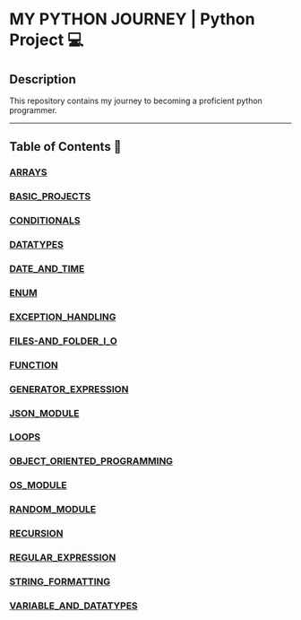 # MY PYTHON JOURNEY | Python Project :computer:

## Description
This repository contains my journey to becoming a proficient python programmer.

---
## Table of Contents :open_file_folder:

### [ARRAYS](ARRAYS)

### [BASIC_PROJECTS](BASIC_PROJECTS)

### [CONDITIONALS](CONDITIONALS)

### [DATATYPES](DATATYPES)

### [DATE_AND_TIME](DATE_AND_TIME)

### [ENUM](ENUM)

### [EXCEPTION_HANDLING](EXCEPTION_HANDLING)

### [FILES-AND_FOLDER_I_O](FILES-AND-FOLDER_I_O)

### [FUNCTION](FUNCTION)

### [GENERATOR_EXPRESSION](GENERATOR_EXPRESSION)

### [JSON_MODULE](JSON_MODULE)

### [LOOPS](LOOPS)

### [OBJECT_ORIENTED_PROGRAMMING](OBJECT_ORIENTED_PROGRAMMING)

### [OS_MODULE](OS_MODULE)

### [RANDOM_MODULE](RANDOM_MODULE)

### [RECURSION](RECURSION)

### [REGULAR_EXPRESSION](REGULAR_EXPRESSION)

### [STRING_FORMATTING](STRING_FORMATTING)

### [VARIABLE_AND_DATATYPES](VARIABLE_AND_DATATYPES)

